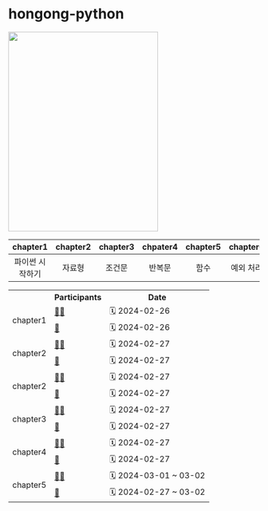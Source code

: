 # hongong-python

<img src="https://github.com/Before-Dinner/hongong-python/assets/63398217/9e80395a-2d82-4c99-ac7b-bb269bf4fc55" width="300" height="400"/>

| chapter1 | chapter2 | chapter3 | chpater4 | chapter5 | chapter6 | chapter7 | chapter8 |
|:---:|:---:|:---:|:---:|:---:|:---:|:---:|:---:|
| 파이썬 시작하기 | 자료형 | 조건문 | 반복문 | 함수 | 예외 처리 | 모듈 | 클래스|

<table>
   <tr>
    <th></th>
    <th>Participants</th>
    <th>Date</th>
  </tr>
  <tr>
    <td rowspan=2> chapter1 </td>
    <td><a href=""> 🧗‍♂️ </a></td>
    <td> 🗓️ 2024-02-26 </td>
  </tr>
  <tr>
    <td><a href=""> 🐣 </a></td>
    <td> 🗓️ 2024-02-26 </td>
  </tr>
  <tr>
    <td rowspan=2> chapter2 </td>
    <td><a href=""> 🧗‍♂️ </a></td>
    <td> 🗓️ 2024-02-27 </td>
  </tr>
  <tr>
    <td><a href=""> 🐣 </a></td>
    <td> 🗓️ 2024-02-27 </td>
  </tr>
   <tr>
    <td rowspan=2> chapter2 </td>
    <td><a href=""> 🧗‍♂️ </a></td>
    <td> 🗓️ 2024-02-27 </td>
  </tr>
  <tr>
    <td><a href=""> 🐣 </a></td>
    <td> 🗓️ 2024-02-27 </td>
  </tr>
   <tr>
    <td rowspan=2> chapter3 </td>
    <td><a href=""> 🧗‍♂️ </a></td>
    <td> 🗓️ 2024-02-27 </td>
  </tr>
  <tr>
    <td><a href=""> 🐣 </a></td>
    <td> 🗓️ 2024-02-27 </td>
  </tr>
   <tr>
    <td rowspan=2> chapter4 </td>
    <td><a href=""> 🧗‍♂️ </a></td>
    <td> 🗓️ 2024-02-27 </td>
  </tr>
  <tr>
    <td><a href=""> 🐣 </a></td>
    <td> 🗓️ 2024-02-27 </td>
  </tr>
   <tr>
    <td rowspan=2> chapter5 </td>
    <td><a href=""> 🧗‍♂️ </a></td>
    <td> 🗓️ 2024-03-01 ~ 03-02 </td>
  </tr>
  <tr>
    <td><a href=""> 🐣 </a></td>
    <td> 🗓️ 2024-02-27 ~ 03-02 </td>
  </tr>
</table>
